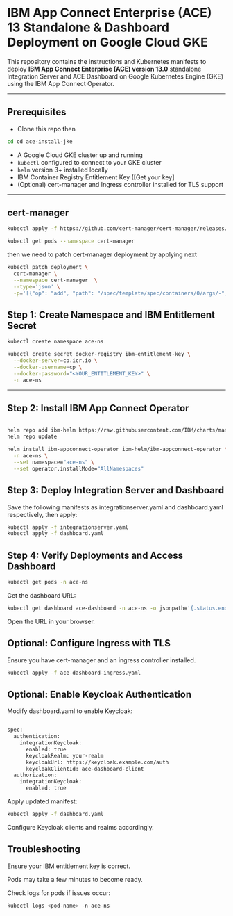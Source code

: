 # IBM App Connect Enterprise (ACE) 13 Standalone & Dashboard Deployment on Google Cloud GKE

This repository contains the instructions and Kubernetes manifests to deploy **IBM App Connect Enterprise (ACE) version 13.0** standalone Integration Server and ACE Dashboard on Google Kubernetes Engine (GKE) using the IBM App Connect Operator.

---

## Prerequisites
- Clone this repo then
```bash
cd cd ace-install-jke 
```

- A Google Cloud GKE cluster up and running
- `kubectl` configured to connect to your GKE cluster
- `helm` version 3+ installed locally
- IBM Container Registry Entitlement Key ([Get your key]
- (Optional) cert-manager and Ingress controller installed for TLS support

---
## cert-manager

```bash
kubectl apply -f https://github.com/cert-manager/cert-manager/releases/download/v1.17.2/cert-manager.yaml

kubectl get pods --namespace cert-manager
```
then we need to patch cert-manager deployment by applying next

```bash
kubectl patch deployment \
  cert-manager \
  --namespace cert-manager  \
  --type='json' \
  -p='[{"op": "add", "path": "/spec/template/spec/containers/0/args/-", "value": "--enable-certificate-owner-ref"}]'
```

## Step 1: Create Namespace and IBM Entitlement Secret

```bash
kubectl create namespace ace-ns

kubectl create secret docker-registry ibm-entitlement-key \
  --docker-server=cp.icr.io \
  --docker-username=cp \
  --docker-password="<YOUR_ENTITLEMENT_KEY>" \
  -n ace-ns

```
---

## Step 2: Install IBM App Connect Operator

```bash

helm repo add ibm-helm https://raw.githubusercontent.com/IBM/charts/master/repo/ibm-helm
helm repo update

helm install ibm-appconnect-operator ibm-helm/ibm-appconnect-operator \
  -n ace-ns \
  --set namespace="ace-ns" \
  --set operator.installMode="AllNamespaces"

```

## Step 3: Deploy Integration Server and Dashboard
Save the following manifests as integrationserver.yaml and dashboard.yaml respectively, then apply:

```bash
kubectl apply -f integrationserver.yaml
kubectl apply -f dashboard.yaml

```
## Step 4: Verify Deployments and Access Dashboard

```bash
kubectl get pods -n ace-ns
```
Get the dashboard URL:

```bash
kubectl get dashboard ace-dashboard -n ace-ns -o jsonpath='{.status.endpoints[0].uri}'

```
Open the URL in your browser.

## Optional: Configure Ingress with TLS
Ensure you have cert-manager and an ingress controller installed.

```bash
kubectl apply -f ace-dashboard-ingress.yaml
```

## Optional: Enable Keycloak Authentication
Modify dashboard.yaml to enable Keycloak:
```bash

spec:
  authentication:
    integrationKeycloak:
      enabled: true
      keycloakRealm: your-realm
      keycloakUrl: https://keycloak.example.com/auth
      keycloakClientId: ace-dashboard-client
  authorization:
    integrationKeycloak:
      enabled: true

```
Apply updated manifest:

```bash
kubectl apply -f dashboard.yaml
```
Configure Keycloak clients and realms accordingly.

## Troubleshooting
Ensure your IBM entitlement key is correct.

Pods may take a few minutes to become ready.

Check logs for pods if issues occur:
```bash
kubectl logs <pod-name> -n ace-ns
```
